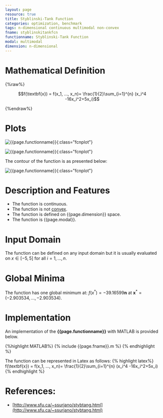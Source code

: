 ```yaml
---
layout: page
resource: true
title: Styblinski-Tank Function
categories: optimization, benchmark
tags: n-dimensional continuous multimodal non-convex
fname: styblinskitankfcn
functionname: Styblinski-Tank Function
modal: multimodal
dimension: n-dimensional
---
```



# Mathematical Definition

{%raw%}

$$f(\textbf{x}) = f(x_1, ..., x_n)= \frac{1}{2}\sum_{i=1}^{n} (x_i^4 -16x_i^2+5x_i)$$

{%endraw%}

# Plots
![{{page.functionname}}]({{site.baseurl}}/benchmarkfcns/plots/{{page.fname}}.png){:class="fcnplot"}

![{{page.functionname}}]({{site.baseurl}}/benchmarkfcns/plots/{{page.fname}}_2.png){:class="fcnplot"}

The contour of the function is as presented below:

![{{page.functionname}}]({{site.baseurl}}/benchmarkfcns/plots/{{page.fname}}_contour.png){:class="fcnplot"}

# Description and Features
* The function is continuous.
* The function is not [convex](https://en.wikipedia.org/wiki/Convex_function).
* The function is defined on {{page.dimension}} space. 
* The function is {{page.modal}}.

# Input Domain
The function can be defined on any input domain but it is usually evaluated on $x \in [-5, 5]$ for all $i = 1,...,n$.

# Global Minima
The function has one global minimum at: $f(x^*)=-39.16599\textbf{n}$ at $\textbf{x}^{\ast} = (-2.903534, ..., -2.903534)$.

# Implementation
An implementation of the **{{page.functionname}}** with MATLAB is provided below. 

{%highlight MATLAB%}
{% include {{page.fname}}.m %}
{% endhighlight %}

The function can be represented in Latex as follows:
{% highlight latex%}
f(\textbf{x}) = f(x_1, ..., x_n)= \frac{1}{2}\sum_{i=1}^{n} (x_i^4 -16x_i^2+5x_i)
{% endhighlight %}

# References:
* [http://www.sfu.ca/~ssurjano/stybtang.html](http://www.sfu.ca/~ssurjano/stybtang.html)
